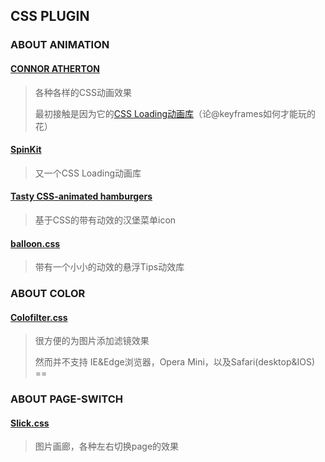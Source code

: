 ## CSS PLUGIN

### ABOUT ANIMATION

#### [CONNOR ATHERTON](https://connoratherton.com/)

> 各种各样的CSS动画效果
> 
> 最初接触是因为它的[CSS Loading动画库](https://connoratherton.com/loaders)（论@keyframes如何才能玩的花）

#### [SpinKit](http://tobiasahlin.com/spinkit/)

> 又一个CSS Loading动画库

#### [Tasty CSS-animated hamburgers](https://jonsuh.com/hamburgers/)

> 基于CSS的带有动效的汉堡菜单icon

#### [balloon.css](http://kazzkiq.github.io/balloon.css/)

> 带有一个小小的动效的悬浮Tips动效库

### ABOUT COLOR

#### [Colofilter.css](http://lukyvj.github.io/colofilter.css/)

> 很方便的为图片添加滤镜效果
> 
> 然而并不支持 IE&Edge浏览器，Opera Mini，以及Safari(desktop&IOS) ==

### ABOUT PAGE-SWITCH

#### [Slick.css](http://kenwheeler.github.io/slick)

> 图片画廊，各种左右切换page的效果